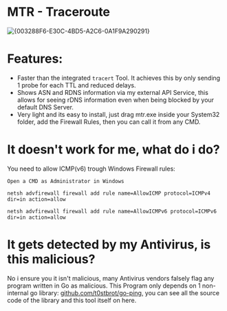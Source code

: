 # MTR - Traceroute
![{003288F6-E30C-4BD5-A2C6-0A1F9A290291}](https://github.com/user-attachments/assets/c6e46c3c-5443-418c-a9aa-658a6a6c89ba)

# Features:
- Faster than the integrated `tracert` Tool. It achieves this by only sending 1 probe for each TTL and reduced delays.
- Shows ASN and RDNS information via my external API Service, this allows for seeing rDNS information even when being blocked by your default DNS Server.
- Very light and its easy to install, just drag mtr.exe inside your System32 folder, add the Firewall Rules, then you can call it from any CMD.

# It doesn't work for me, what do i do?
You need to allow ICMP(v6) trough Windows Firewall rules:

`Open a CMD as Administrator in Windows`

`netsh advfirewall firewall add rule name=AllowICMP protocol=ICMPv4 dir=in action=allow`

`netsh advfirewall firewall add rule name=AllowICMPv6 protocol=ICMPv6 dir=in action=allow`

# It gets detected by my Antivirus, is this malicious?
No i ensure you it isn't malicious, many Antivirus vendors falsely flag any program written in Go as malicious.
This Program only depends on 1 non-internal go library: [github.com/t0stbrot/go-ping](https://github.com/t0stbrot/go-ping), you can see all the source code of the library and this tool itself on here.

